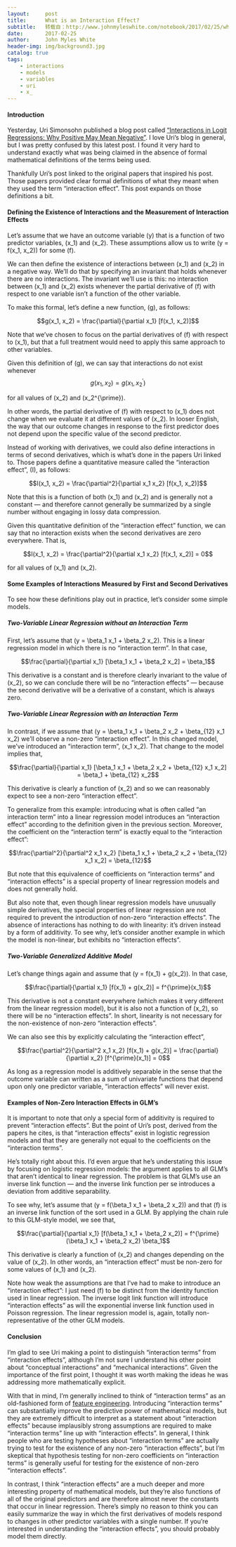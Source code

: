 ```yaml
---
layout:     post
title:      What is an Interaction Effect?
subtitle:   转载自：http://www.johnmyleswhite.com/notebook/2017/02/25/what-is-an-interaction-effect/
date:       2017-02-25
author:     John Myles White
header-img: img/background3.jpg
catalog: true
tags:
    - interactions
    - models
    - variables
    - uri
    - x_
---
```


#### Introduction

Yesterday, Uri Simonsohn published a blog post called [“Interactions in Logit Regressions: Why Positive May Mean Negative”](http://datacolada.org/57). I love Uri’s blog in general, but I was pretty confused by this latest post. I found it very hard to understand exactly what was being claimed in the absence of formal mathematical definitions of the terms being used.

Thankfully Uri’s post linked to the original papers that inspired his post. Those papers provided clear formal definitions of what they meant when they used the term “interaction effect”. This post expands on those definitions a bit.

#### Defining the Existence of Interactions and the Measurement of Interaction Effects

Let’s assume that we have an outcome variable \(y\) that is a function of two predictor variables, \(x_1\) and \(x_2\). These assumptions allow us to write \(y = f(x_1, x_2)\) for some \(f\).

We can then define the existence of interactions between \(x_1\) and \(x_2\) in a negative way. We’ll do that by specifying an invariant that holds whenever there are no interactions. The invariant we’ll use is this: no interaction between \(x_1\) and \(x_2\) exists whenever the partial derivative of \(f\) with respect to one variable isn’t a function of the other variable.

To make this formal, let’s define a new function, \(g\), as follows:

$$g(x_1, x_2) = \frac{\partial}{\partial x_1} [f(x_1, x_2)]$$

Note that we’ve chosen to focus on the partial derivatives of \(f\) with respect to \(x_1\), but that a full treatment would need to apply this same approach to other variables.

Given this definition of \(g\), we can say that interactions do not exist whenever$$g(x_1, x_2) = g(x_1, x_2^{\prime})$$

for all values of \(x_2\) and \(x_2^{\prime}\).

In other words, the partial derivative of \(f\) with respect to \(x_1\) does not change when we evaluate it at different values of \(x_2\). In looser English, the way that our outcome changes in response to the first predictor does not depend upon the specific value of the second predictor.

Instead of working with derivatives, we could also define interactions in terms of second derivatives, which is what’s done in the papers Uri linked to. Those papers define a quantitative measure called the “interaction effect”, \(I\), as follows:

$$I(x_1, x_2) = \frac{\partial^2}{\partial x_1 x_2} [f(x_1, x_2)]$$

Note that this is a function of both \(x_1\) and \(x_2\) and is generally not a constant — and therefore cannot generally be summarized by a single number without engaging in lossy data compression.

Given this quantitative definition of the “interaction effect” function, we can say that no interaction exists when the second derivatives are zero everywhere. That is,

$$I(x_1, x_2) = \frac{\partial^2}{\partial x_1 x_2} [f(x_1, x_2)] = 0$$

for all values of \(x_1\) and \(x_2\).

#### Some Examples of Interactions Measured by First and Second Derivatives

To see how these definitions play out in practice, let’s consider some simple models.

##### Two-Variable Linear Regression without an Interaction Term

First, let’s assume that \(y = \beta_1 x_1 + \beta_2 x_2\). This is a linear regression model in which there is no “interaction term”. In that case,

$$\frac{\partial}{\partial x_1} [\beta_1 x_1 + \beta_2 x_2] = \beta_1$$

This derivative is a constant and is therefore clearly invariant to the value of \(x_2\), so we can conclude there will be no “interaction effects” — because the second derivative will be a derivative of a constant, which is always zero.

##### Two-Variable Linear Regression with an Interaction Term

In contrast, if we assume that \(y = \beta_1 x_1 + \beta_2 x_2 + \beta_{12} x_1 x_2\) we’ll observe a non-zero “interaction effect”. In this changed model, we’ve introduced an “interaction term”, \(x_1 x_2\). That change to the model implies that,

$$\frac{\partial}{\partial x_1} [\beta_1 x_1 + \beta_2 x_2 + \beta_{12} x_1 x_2] = \beta_1 + \beta_{12} x_2$$

This derivative is clearly a function of \(x_2\) and so we can reasonably expect to see a non-zero “interaction effect”.

To generalize from this example: introducing what is often called “an interaction term” into a linear regression model introduces an “interaction effect” according to the definition given in the previous section. Moreover, the coefficient on the “interaction term” is exactly equal to the “interaction effect”:

$$\frac{\partial^2}{\partial^2 x_1 x_2} [\beta_1 x_1 + \beta_2 x_2 + \beta_{12} x_1 x_2] = \beta_{12}$$

But note that this equivalence of coefficients on “interaction terms” and “interaction effects” is a special property of linear regression models and does not generally hold.

But also note that, even though linear regression models have unusually simple derivatives, the special properties of linear regression are not required to prevent the introduction of non-zero “interaction effects”. The absence of interactions has nothing to do with linearity: it’s driven instead by a form of additivity. To see why, let’s consider another example in which the model is non-linear, but exhibits no “interaction effects”.

##### Two-Variable Generalized Additive Model

Let’s change things again and assume that \(y = f(x_1) + g(x_2)\). In that case, 

$$\frac{\partial}{\partial x_1} [f(x_1) + g(x_2)] = f^{\prime}(x_1)$$

This derivative is not a constant everywhere (which makes it very different from the linear regression model), but it is also not a function of \(x_2\), so there will be no “interaction effects”. In short, linearity is not necessary for the non-existence of non-zero “interaction effects”.

We can also see this by explicitly calculating the “interaction effect”,

$$\frac{\partial^2}{\partial^2 x_1 x_2} [f(x_1) + g(x_2)] = \frac{\partial}{\partial x_2} [f^{\prime}(x_1)] = 0$$

As long as a regression model is additively separable in the sense that the outcome variable can written as a sum of univariate functions that depend upon only one predictor variable, “interaction effects” will never exist.

#### Examples of Non-Zero Interaction Effects in GLM’s

It is important to note that only a special form of additivity is required to prevent “interaction effects”. But the point of Uri’s post, derived from the papers he cites, is that “interaction effects” exist in logistic regression models and that they are generally not equal to the coefficients on the “interaction terms”.

He’s totally right about this. I’d even argue that he’s understating this issue by focusing on logistic regression models: the argument applies to all GLM’s that aren’t identical to linear regression. The problem is that GLM’s use an inverse link function — and the inverse link function per se introduces a deviation from additive separability.

To see why, let’s assume that \(y = f(\beta_1 x_1 + \beta_2 x_2)\) and that \(f\) is an inverse link function of the sort used in a GLM. By applying the chain rule to this GLM-style model, we see that,

$$\frac{\partial}{\partial x_1} [f(\beta_1 x_1 + \beta_2 x_2)] = f^{\prime}(\beta_1 x_1 + \beta_2 x_2) \beta_1$$

This derivative is clearly a function of \(x_2\) and changes depending on the value of \(x_2\). In other words, an “interaction effect” must be non-zero for some values of \(x_1\) and \(x_2\).

Note how weak the assumptions are that I’ve had to make to introduce an “interaction effect”: I just need \(f\) to be distinct from the identity function used in linear regression. The inverse logit link function will introduce “interaction effects” as will the exponential inverse link function used in Poisson regression. The linear regression model is, again, totally non-representative of the other GLM models.

#### Conclusion

I’m glad to see Uri making a point to distinguish “interaction terms” from “interaction effects”, although I’m not sure I understand his other point about “conceptual interactions” and “mechanical interactions”. Given the importance of the first point, I thought it was worth making the ideas he was addressing more mathematically explicit.

With that in mind, I’m generally inclined to think of “interaction terms” as an old-fashioned form of [feature engineering](https://en.wikipedia.org/wiki/Feature_engineering). Introducing “interaction terms” can substantially improve the predictive power of mathematical models, but they are extremely difficult to interpret as a statement about “interaction effects” because implausibly strong assumptions are required to make “interaction terms” line up with “interaction effects”. In general, I think people who are testing hypotheses about “interaction terms” are actually trying to test for the existence of any non-zero “interaction effects”, but I’m skeptical that hypothesis testing for non-zero coefficients on “interaction terms” is generally useful for testing for the existence of non-zero “interaction effects”.

In contrast, I think “interaction effects” are a much deeper and more interesting property of mathematical models, but they’re also functions of all of the original predictors and are therefore almost never the constants that occur in linear regression. There’s simply no reason to think you can easily summarize the way in which the first derivatives of models respond to changes in other predictor variables with a single number. If you’re interested in understanding the “interaction effects”, you should probably model them directly.
